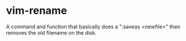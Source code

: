 vim-rename
==========

A command and function that basically does a ":saveas &lt;newfile>" then removes the old filename on the disk.
